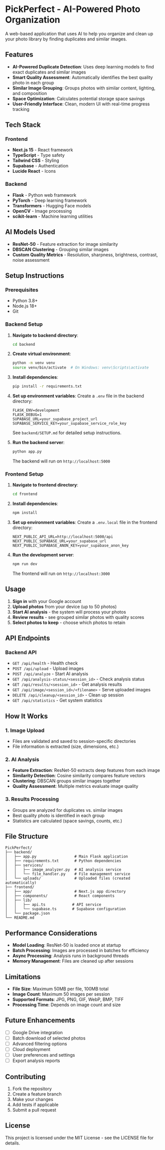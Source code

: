 # PickPerfect - AI-Powered Photo Organization

<!-- Uploading "image.png"... -->

A web-based application that uses AI to help you organize and clean up your photo library by finding duplicates and similar images.

## Features

- **AI-Powered Duplicate Detection**: Uses deep learning models to find exact duplicates and similar images
- **Smart Quality Assessment**: Automatically identifies the best quality photo in each group
- **Similar Image Grouping**: Groups photos with similar content, lighting, and composition
- **Space Optimization**: Calculates potential storage space savings
- **User-Friendly Interface**: Clean, modern UI with real-time progress tracking

## Tech Stack

### Frontend
- **Next.js 15** - React framework
- **TypeScript** - Type safety
- **Tailwind CSS** - Styling
- **Supabase** - Authentication
- **Lucide React** - Icons

### Backend
- **Flask** - Python web framework
- **PyTorch** - Deep learning framework
- **Transformers** - Hugging Face models
- **OpenCV** - Image processing
- **scikit-learn** - Machine learning utilities

## AI Models Used

- **ResNet-50** - Feature extraction for image similarity
- **DBSCAN Clustering** - Grouping similar images
- **Custom Quality Metrics** - Resolution, sharpness, brightness, contrast, noise assessment

## Setup Instructions

### Prerequisites
- Python 3.8+
- Node.js 18+
- Git

### Backend Setup

1. **Navigate to backend directory**:
   ```bash
   cd backend
   ```

2. **Create virtual environment**:
   ```bash
   python -m venv venv
   source venv/bin/activate  # On Windows: venv\Scripts\activate
   ```

3. **Install dependencies**:
   ```bash
   pip install -r requirements.txt
   ```

4. **Set up environment variables**:
   Create a `.env` file in the backend directory:
   ```env
   FLASK_ENV=development
   FLASK_DEBUG=1
   SUPABASE_URL=your_supabase_project_url
   SUPABASE_SERVICE_KEY=your_supabase_service_role_key
   ```
   
   See `backend/SETUP.md` for detailed setup instructions.

5. **Run the backend server**:
   ```bash
   python app.py
   ```
   The backend will run on `http://localhost:5000`

### Frontend Setup

1. **Navigate to frontend directory**:
   ```bash
   cd frontend
   ```

2. **Install dependencies**:
   ```bash
   npm install
   ```

3. **Set up environment variables**:
   Create a `.env.local` file in the frontend directory:
   ```env
   NEXT_PUBLIC_API_URL=http://localhost:5000/api
   NEXT_PUBLIC_SUPABASE_URL=your_supabase_url
   NEXT_PUBLIC_SUPABASE_ANON_KEY=your_supabase_anon_key
   ```

4. **Run the development server**:
   ```bash
   npm run dev
   ```
   The frontend will run on `http://localhost:3000`

## Usage

1. **Sign in** with your Google account
2. **Upload photos** from your device (up to 50 photos)
3. **Start AI analysis** - the system will process your photos
4. **Review results** - see grouped similar photos with quality scores
5. **Select photos to keep** - choose which photos to retain

## API Endpoints

### Backend API

- `GET /api/health` - Health check
- `POST /api/upload` - Upload images
- `POST /api/analyze` - Start AI analysis
- `GET /api/analysis-status/<session_id>` - Check analysis status
- `GET /api/results/<session_id>` - Get analysis results
- `GET /api/image/<session_id>/<filename>` - Serve uploaded images
- `DELETE /api/cleanup/<session_id>` - Clean up session
- `GET /api/statistics` - Get system statistics

## How It Works

### 1. Image Upload
- Files are validated and saved to session-specific directories
- File information is extracted (size, dimensions, etc.)

### 2. AI Analysis
- **Feature Extraction**: ResNet-50 extracts deep features from each image
- **Similarity Detection**: Cosine similarity compares feature vectors
- **Clustering**: DBSCAN groups similar images together
- **Quality Assessment**: Multiple metrics evaluate image quality

### 3. Results Processing
- Groups are analyzed for duplicates vs. similar images
- Best quality photo is identified in each group
- Statistics are calculated (space savings, counts, etc.)

## File Structure

```
PickPerfect/
├── backend/
│   ├── app.py                 # Main Flask application
│   ├── requirements.txt       # Python dependencies
│   ├── services/
│   │   ├── image_analyzer.py  # AI analysis service
│   │   └── file_handler.py    # File management service
│   └── uploads/               # Uploaded files (created automatically)
├── frontend/
│   ├── app/                   # Next.js app directory
│   ├── components/            # React components
│   ├── lib/
│   │   ├── api.ts            # API service
│   │   └── supabase.ts       # Supabase configuration
│   └── package.json
└── README.md
```

## Performance Considerations

- **Model Loading**: ResNet-50 is loaded once at startup
- **Batch Processing**: Images are processed in batches for efficiency
- **Async Processing**: Analysis runs in background threads
- **Memory Management**: Files are cleaned up after sessions

## Limitations

- **File Size**: Maximum 50MB per file, 100MB total
- **Image Count**: Maximum 50 images per session
- **Supported Formats**: JPG, PNG, GIF, WebP, BMP, TIFF
- **Processing Time**: Depends on image count and size

## Future Enhancements

- [ ] Google Drive integration
- [ ] Batch download of selected photos
- [ ] Advanced filtering options
- [ ] Cloud deployment
- [ ] User preferences and settings
- [ ] Export analysis reports

## Contributing

1. Fork the repository
2. Create a feature branch
3. Make your changes
4. Add tests if applicable
5. Submit a pull request

## License

This project is licensed under the MIT License - see the LICENSE file for details.

